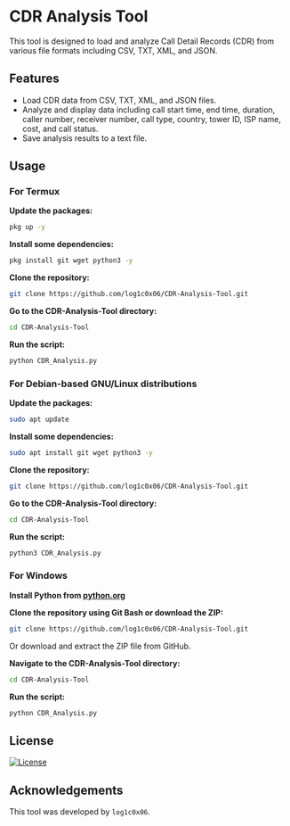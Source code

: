 
# CDR Analysis Tool

This tool is designed to load and analyze Call Detail Records (CDR) from various file formats including CSV, TXT, XML, and JSON.

## Features

- Load CDR data from CSV, TXT, XML, and JSON files.
- Analyze and display data including call start time, end time, duration, caller number, receiver number, call type, country, tower ID, ISP name, cost, and call status.
- Save analysis results to a text file.

## Usage

### For Termux

**Update the packages:**
```sh
pkg up -y
```

**Install some dependencies:**
```sh
pkg install git wget python3 -y
```

**Clone the repository:**
```sh
git clone https://github.com/log1c0x06/CDR-Analysis-Tool.git
```

**Go to the CDR-Analysis-Tool directory:**
```sh
cd CDR-Analysis-Tool
```

**Run the script:**
```sh
python CDR_Analysis.py
```

### For Debian-based GNU/Linux distributions

**Update the packages:**
```sh
sudo apt update
```

**Install some dependencies:**
```sh
sudo apt install git wget python3 -y
```

**Clone the repository:**
```sh
git clone https://github.com/log1c0x06/CDR-Analysis-Tool.git
```

**Go to the CDR-Analysis-Tool directory:**
```sh
cd CDR-Analysis-Tool
```

**Run the script:**
```sh
python3 CDR_Analysis.py
```

### For Windows

**Install Python from [python.org](https://www.python.org/downloads/)**

**Clone the repository using Git Bash or download the ZIP:**
```sh
git clone https://github.com/log1c0x06/CDR-Analysis-Tool.git
```
Or download and extract the ZIP file from GitHub.

**Navigate to the CDR-Analysis-Tool directory:**
```sh
cd CDR-Analysis-Tool
```

**Run the script:**
```sh
python CDR_Analysis.py
```

## License

[![License](https://img.shields.io/badge/License-MIT-blue.svg)](https://opensource.org/licenses/MIT)

## Acknowledgements

This tool was developed by `log1c0x06`.
